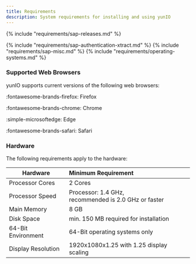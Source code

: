 ```yaml
---
title: Requirements
description: System requirements for installing and using yunIO
---
```


{% include "requirements/sap-releases.md" %}

{% include "requirements/sap-authentication-xtract.md" %}
{% include "requirements/sap-misc.md" %}
{% include "requirements/operating-systems.md" %}

### Supported Web Browsers

yunIO supports current versions of the following web browsers: 

:fontawesome-brands-firefox: Firefox 

:fontawesome-brands-chrome: Chrome 

:simple-microsoftedge: Edge

:fontawesome-brands-safari: Safari


### Hardware 

The following requirements apply to the hardware:

|  Hardware   |      Minimum Requirement     | 
|----------|:---|
| Processor Cores |  2 Cores | 
| Processor Speed |    Processor: 1.4 GHz, <br>recommended is 2.0 GHz or faster   | 
| Main Memory | 8 GB |
| Disk Space | min. 150 MB required for installation |
| 64-Bit Environment | 64-Bit operating systems only |
| Display Resolution | 1920x1080x1.25 with 1.25 display scaling |

